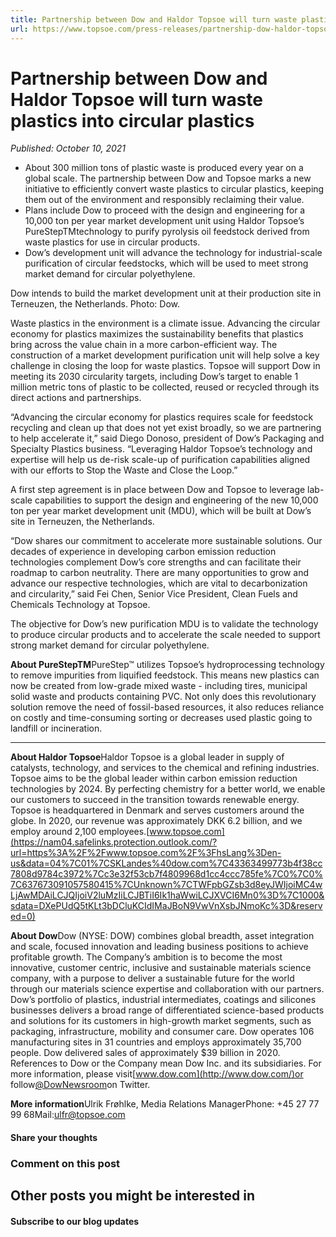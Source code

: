 ```yaml
---
title: Partnership between Dow and Haldor Topsoe will turn waste plastics into circular plastics
url: https://www.topsoe.com/press-releases/partnership-dow-haldor-topsoe#main-content
---
```


# Partnership between Dow and Haldor Topsoe will turn waste plastics into circular plastics

*Published: October 10, 2021*

- About 300 million tons of plastic waste is produced every year on a global scale. The partnership between Dow and Topsoe marks a new initiative to efficiently convert waste plastics to circular plastics, keeping them out of the environment and responsibly reclaiming their value.
- Plans include Dow to proceed with the design and engineering for a 10,000 ton per year market development unit using Haldor Topsoe’s PureStepTMtechnology to purify pyrolysis oil feedstock derived from waste plastics for use in circular products.
- Dow’s development unit will advance the technology for industrial-scale purification of circular feedstocks, which will be used to meet strong market demand for circular polyethylene.

Dow intends to build the market development unit at their production site in Terneuzen, the Netherlands. Photo: Dow.

Waste plastics in the environment is a climate issue. Advancing the circular economy for plastics maximizes the sustainability benefits that plastics bring across the value chain in a more carbon-efficient way. The construction of a market development purification unit will help solve a key challenge in closing the loop for waste plastics. Topsoe will support Dow in meeting its 2030 circularity targets, including Dow’s target to enable 1 million metric tons of plastic to be collected, reused or recycled through its direct actions and partnerships.

“Advancing the circular economy for plastics requires scale for feedstock recycling and clean up that does not yet exist broadly, so we are partnering to help accelerate it,” said Diego Donoso, president of Dow’s Packaging and Specialty Plastics business. “Leveraging Haldor Topsoe’s technology and expertise will help us de-risk scale-up of purification capabilities aligned with our efforts to Stop the Waste and Close the Loop.”

A first step agreement is in place between Dow and Topsoe to leverage lab-scale capabilities to support the design and engineering of the new 10,000 ton per year market development unit (MDU), which will be built at Dow’s site in Terneuzen, the Netherlands.

“Dow shares our commitment to accelerate more sustainable solutions. Our decades of experience in developing carbon emission reduction technologies complement Dow’s core strengths and can facilitate their roadmap to carbon neutrality. There are many opportunities to grow and advance our respective technologies, which are vital to decarbonization and circularity,” said Fei Chen, Senior Vice President, Clean Fuels and Chemicals Technology at Topsoe.

The objective for Dow’s new purification MDU is to validate the technology to produce circular products and to accelerate the scale needed to support strong market demand for circular polyethylene.

**About PureStepTM**PureStep™ utilizes Topsoe’s hydroprocessing technology to remove impurities from liquified feedstock. This means new plastics can now be created from low-grade mixed waste - including tires, municipal solid waste and products containing PVC. Not only does this revolutionary solution remove the need of fossil-based resources, it also reduces reliance on costly and time-consuming sorting or decreases used plastic going to landfill or incineration.

******

**About Haldor Topsoe**Haldor Topsoe is a global leader in supply of catalysts, technology, and services to the chemical and refining industries. Topsoe aims to be the global leader within carbon emission reduction technologies by 2024. By perfecting chemistry for a better world, we enable our customers to succeed in the transition towards renewable energy. Topsoe is headquartered in Denmark and serves customers around the globe. In 2020, our revenue was approximately DKK 6.2 billion, and we employ around 2,100 employees.[www.topsoe.com](https://nam04.safelinks.protection.outlook.com/?url=https%3A%2F%2Fwww.topsoe.com%2F%3FhsLang%3Den-us&data=04%7C01%7CSKLandes%40dow.com%7C43363499773b4f38cc7808d9784c3972%7Cc3e32f53cb7f4809968d1cc4ccc785fe%7C0%7C0%7C637673091057580415%7CUnknown%7CTWFpbGZsb3d8eyJWIjoiMC4wLjAwMDAiLCJQIjoiV2luMzIiLCJBTiI6Ik1haWwiLCJXVCI6Mn0%3D%7C1000&sdata=DXePUdQ5tKLt3bDCluKCIdIMaJBoN9VwVnXsbJNmoKc%3D&reserved=0)

**About Dow**Dow (NYSE: DOW) combines global breadth, asset integration and scale, focused innovation and leading business positions to achieve profitable growth. The Company’s ambition is to become the most innovative, customer centric, inclusive and sustainable materials science company, with a purpose to deliver a sustainable future for the world through our materials science expertise and collaboration with our partners. Dow’s portfolio of plastics, industrial intermediates, coatings and silicones businesses delivers a broad range of differentiated science-based products and solutions for its customers in high-growth market segments, such as packaging, infrastructure, mobility and consumer care. Dow operates 106 manufacturing sites in 31 countries and employs approximately 35,700 people. Dow delivered sales of approximately $39 billion in 2020. References to Dow or the Company mean Dow Inc. and its subsidiaries. For more information, please visit[www.dow.com](http://www.dow.com/)or follow[@DowNewsroom](https://twitter.com/DowNewsroom)on Twitter.

**More information**Ulrik Frøhlke, Media Relations ManagerPhone: +45 27 77 99 68Mail:[ulfr@topsoe.com](mailto:ulfr@topsoe.com)

#### Share your thoughts

### Comment on this post

## Other posts you might be interested in

#### Subscribe to our blog updates